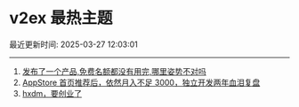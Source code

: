 # v2ex 最热主题

最近更新时间: 2025-03-27 12:03:01

--- 
1. [发布了一个产品,免费名额都没有用完,哪里姿势不对吗](https://www.v2ex.com/t/1121378) 
2. [AppStore 首页推荐后，依然月入不足 3000，独立开发两年血泪复盘](https://www.v2ex.com/t/1121385) 
3. [hxdm，要创业了](https://www.v2ex.com/t/1121404) 
